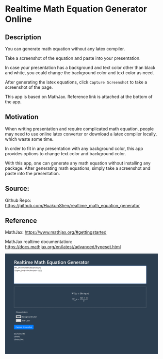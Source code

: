 # Realtime Math Equation Generator Online

## Description

You can generate math equation without any latex compiler.

Take a screenshot of the equation and paste into your presentation.

In case your presentation has a background and text color other than black and white, you could change the background color and text color as need.

After generating the latex equations, click `Capture Screenshot` to take a screenshot of the page.

This app is based on MathJax. Reference link is attached at the bottom of the app.

## Motivation

When writing presentation and require complicated math equation, people may need to use online latex converter or download a latex compiler locally, which waste some time.

In order to fit in any presentation with any background color, this app provides options to change text color and background color.

With this app, one can generate any math equation without installing any package. After generating math equations, simply take a screenshot and paste into the presentation.

## Source:

Github Repo: https://github.com/HuakunShen/realtime_math_equation_generator

## Reference

MathJax: https://www.mathjax.org/#gettingstarted

MathJax realtime documentation: https://docs.mathjax.org/en/latest/advanced/typeset.html



![1565240645838](./readme_img/demo)
